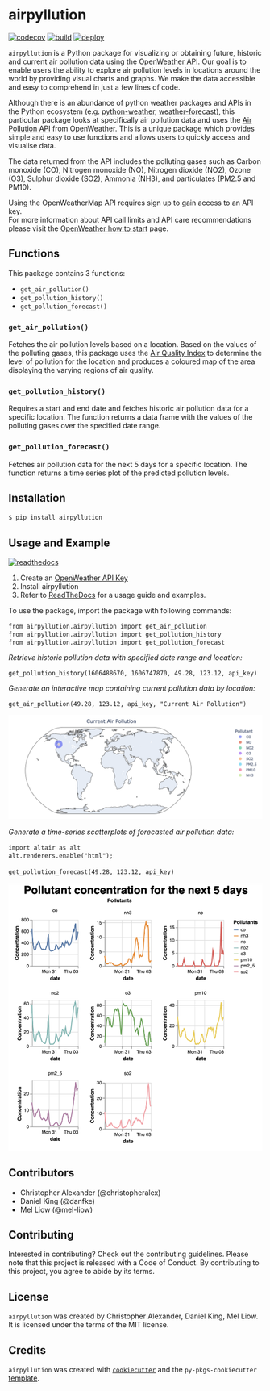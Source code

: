 # airpyllution
[![codecov](https://codecov.io/gh/UBC-MDS/airpyllution/branch/main/graph/badge.svg?token=c6vEGpbs3h)](https://codecov.io/gh/UBC-MDS/airpyllution)
[![build](https://github.com/UBC-MDS/airpyllution/actions/workflows/build.yml/badge.svg)](https://github.com/UBC-MDS/airpyllution/actions/workflows/build.yml)
[![deploy](https://github.com/UBC-MDS/airpyllution/actions/workflows/deploy.yml/badge.svg)](https://github.com/UBC-MDS/airpyllution/actions/workflows/deploy.yml)

`airpyllution` is a Python package for visualizing or obtaining future, historic and current air pollution data using the [OpenWeather API](https://openweathermap.org). Our goal is to enable users the ability to explore air pollution levels in locations around the world by providing visual charts and graphs. We make the data accessible and easy to comprehend in just a few lines of code.

Although there is an abundance of python weather packages and APIs in the Python ecosystem (e.g. [python-weather](https://pypi.org/project/python-weather/), [weather-forecast](https://pypi.org/project/weather-forecast/)), this particular package looks at specifically air pollution data and uses the [Air Pollution API](https://openweathermap.org/api/air-pollution) from OpenWeather. This is a unique package which provides simple and easy to use functions and allows users to quickly access and visualise data.

The data returned from the API includes the polluting gases such as Carbon monoxide (CO), Nitrogen monoxide (NO), Nitrogen dioxide (NO2), Ozone (O3), Sulphur dioxide (SO2), Ammonia (NH3), and particulates (PM2.5 and PM10).

Using the OpenWeatherMap API requires sign up to gain access to an API key.   
For more information about API call limits and API care recommendations please visit the [OpenWeather how to start](https://openweathermap.org/appid) page.
## Functions
This package contains 3 functions: 
- `get_air_pollution()`
- `get_pollution_history()`
- `get_pollution_forecast()`

### `get_air_pollution()`
Fetches the air pollution levels based on a location. Based on the values of the polluting gases, this package uses the [Air Quality Index](https://en.wikipedia.org/wiki/Air_quality_index#CAQI) to determine the level of pollution for the location and produces a coloured map of the area displaying the varying regions of air quality.

### `get_pollution_history()`
Requires a start and end date and fetches historic air pollution data for a specific location. The function returns a data frame with the values of the polluting gases over the specified date range.

### `get_pollution_forecast()`
Fetches air pollution data for the next 5 days for a specific location. The function returns a time series plot of the predicted pollution levels.

## Installation

```bash
$ pip install airpyllution
```
## Usage and Example
[![readthedocs](https://readthedocs.org/projects/pip/badge/?version=latest)](https://airpyllution.readthedocs.io/en/latest/)

1. Create an [OpenWeather API Key](https://openweathermap.org/appid)
2. Install airpyllution
3. Refer to [ReadTheDocs](https://airpyllution.readthedocs.io/en/latest/) for a usage guide and examples.

To use the package, import the package with following commands:
```
from airpyllution.airpyllution import get_air_pollution
from airpyllution.airpyllution import get_pollution_history
from airpyllution.airpyllution import get_pollution_forecast
```

*Retrieve historic pollution data with specified date range and location:*
```
get_pollution_history(1606488670, 1606747870, 49.28, 123.12, api_key)
```

*Generate an interactive map containing current pollution data by location:*

```
get_air_pollution(49.28, 123.12, api_key, "Current Air Pollution")
```

![](docs/air-pollution-map.png)

*Generate a time-series scatterplots of forecasted air pollution data:*
```
import altair as alt
alt.renderers.enable("html");

get_pollution_forecast(49.28, 123.12, api_key)
```
![](docs/forecast-example.png)

## Contributors 
- Christopher Alexander (@christopheralex)
- Daniel King (@danfke)
- Mel Liow (@mel-liow)
## Contributing

Interested in contributing? Check out the contributing guidelines. Please note that this project is released with a Code of Conduct. By contributing to this project, you agree to abide by its terms.
## License

`airpyllution` was created by Christopher Alexander, Daniel King, Mel Liow. It is licensed under the terms of the MIT license.

## Credits

`airpyllution` was created with [`cookiecutter`](https://cookiecutter.readthedocs.io/en/latest/) and the `py-pkgs-cookiecutter` [template](https://github.com/py-pkgs/py-pkgs-cookiecutter).
